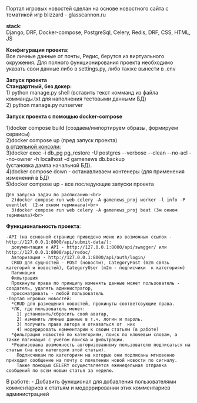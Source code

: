Портал игровых новостей сделан на основе новостного сайта с тематикой игр blizzard - glasscannon.ru<br>

<b>stack</b>:<br>
  Django, DRF, Docker-compose, PostgreSql, Celery, Redis, DRF, CSS, HTML, JS
 
<b>Конфигурация проекта:</b><br>
  Все личные данные от почты, Редис, берутся из виртуального окружения. Для полного функционирования проекта необходимо указать свои данные либо в settings.py, либо также вынести в .env<br>

<b>Запуск проекта</b><br>
  <b> Стандартный, без докер: </b><br>
    1) python manage.py shell (вставить текст комманд из файла комманды.txt для наполнения тестовыми данными БД)<br>
    2) python manage.py runserver<br>
    
  <b>Запуск проекта с помощью docker-compose</b><br>

  1)docker compose build (создаем/импортируем образы, формируем сервисы)<br>
  2)docker compose up (пред запуск проекта)<br>
  <u>в отдельной консоли:</u><br>
  3)docker exec -i db_pg pg_restore -U postgres --verbose --clean --no-acl --no-owner -h localhost -d gamenews db.backup<br> (установка дампа начальной БД).<br>
  4)docker compose down - останавливаем контенеры (для применения изменений в БД)<br>
  5)docker compose up - все последующие запуски проекта<br>

    Для запуска задач по расписанию:<br>
      2)docker compose run web celery -A gamenews_proj worker -l info -P eventlet  (2-м окном терминала)<br>
      3)docker compose run web celery -A gamenews_proj beat (3м окном терминала)<br>

<b>Функциональность проекта</b>:

    -API (на основной странице приведено меню из возможных ссылок - http://127.0.0.1:8000/api/submit-data/):
      документация к API - http://127.0.0.1:8000/api/swagger/ или http://127.0.0.1:8000/api/redoc/
      Авторизация - http://127.0.0.1:8000/api/auth/login/
      CRUD для сущностей - POST (новости), CategoryPost (m2m связь категорий и новостей), CategoryUser (m2m - подписчики  к категориям)
      Пагинация
      Фильтрация
      Прокинуты права по принципу изменять данные может пользователь - создатель, удалять администратор, 
      проссматривать - любой пользователь
    -Портал игровых новостей:
      *CRUD для размещения новостей, прокинуты соответсвующие права.
      *ЛК, где пользователь может:
        1) установить/сбросить свой аватар, 
        2) изменить личные данные в т.ч. логин и пароль.
        3) получить права автора и отказаться от  них
        4) модерировать комментарии к своим статьям (в работе)
      *фильтрация новостей по категориям, поиск по ключевым словам, а также пагинация с учетом поиска и фильтрации.
      *Реализована возможность авторизованному пользователю подписаться на статью (на все категории этой статьи).
        Подписчикам по категориям на которые они подписаны мгновенно приходит сообщение на почту о появлении новой новости по сигналу.
        Также помощью CELERY осуществляется еженедельная отправка сообщений по всем новым статья за неделю.

  В работе:
    - Добавить функционал для добавления пользователями комментариев к статьям и модеррировании этих комментариев администрацией
    
